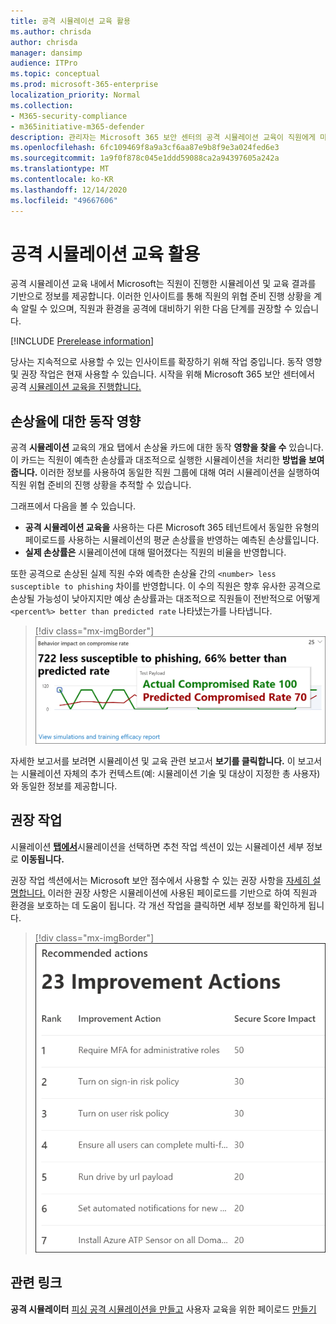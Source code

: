 ```yaml
---
title: 공격 시뮬레이션 교육 활용
ms.author: chrisda
author: chrisda
manager: dansimp
audience: ITPro
ms.topic: conceptual
ms.prod: microsoft-365-enterprise
localization_priority: Normal
ms.collection:
- M365-security-compliance
- m365initiative-m365-defender
description: 관리자는 Microsoft 365 보안 센터의 공격 시뮬레이션 교육이 직원에게 미치는 영향과 시뮬레이션 및 교육 결과에 대한 정보를 얻을 수 있습니다.
ms.openlocfilehash: 6fc109469f8a9a3cf6aa87e9b8f9e3a024fed6e3
ms.sourcegitcommit: 1a9f0f878c045e1ddd59088ca2a94397605a242a
ms.translationtype: MT
ms.contentlocale: ko-KR
ms.lasthandoff: 12/14/2020
ms.locfileid: "49667606"
---
```

# <a name="gain-insights-through-attack-simulation-training"></a>공격 시뮬레이션 교육 활용

공격 시뮬레이션 교육 내에서 Microsoft는 직원이 진행한 시뮬레이션 및 교육 결과를 기반으로 정보를 제공합니다. 이러한 인사이트를 통해 직원의 위협 준비 진행 상황을 계속 알릴 수 있으며, 직원과 환경을 공격에 대비하기 위한 다음 단계를 권장할 수 있습니다.

[!INCLUDE [Prerelease information](../includes/prerelease.md)]

당사는 지속적으로 사용할 수 있는 인사이트를 확장하기 위해 작업 중입니다. 동작 영향 및 권장 작업은 현재 사용할 수 있습니다. 시작을 위해 Microsoft 365 보안 센터에서 공격 [시뮬레이션 교육을 진행합니다.](https://security.microsoft.com/attacksimulator?viewid=overview)

## <a name="behavior-impact-on-compromise-rate"></a>손상율에 대한 동작 영향

공격 **시뮬레이션** 교육의 개요 탭에서 손상율 카드에 대한 동작 **영향을 찾을 수** 있습니다. 이 카드는 직원이 예측한 손상률과 대조적으로 실행한 시뮬레이션을 처리한 **방법을 보여줍니다.** 이러한 정보를 사용하여 동일한 직원 그룹에 대해 여러 시뮬레이션을 실행하여 직원 위협 준비의 진행 상황을 추적할 수 있습니다.

그래프에서 다음을 볼 수 있습니다.

- **공격 시뮬레이션 교육을** 사용하는 다른 Microsoft 365 테넌트에서 동일한 유형의 페이로드를 사용하는 시뮬레이션의 평균 손상률을 반영하는 예측된 손상률입니다.
- **실제 손상률은** 시뮬레이션에 대해 떨어졌다는 직원의 비율을 반영합니다.

또한 공격으로 손상된 실제 직원 수와 예측한 손상율 간의 `<number> less susceptible to phishing` 차이를 반영합니다. 이 수의 직원은 향후 유사한 공격으로 손상될 가능성이 낮아지지만 예상 손상률과는 대조적으로 직원들이 전반적으로 어떻게 `<percent%> better than predicted rate` 나타냈는가를 나타냅니다.

> [!div class="mx-imgBorder"]
> ![공격 시뮬레이션 교육 개요에 대한 동작 영향 카드](../../media/attack-sim-preview-behavior-impact-card.png)

자세한 보고서를 보려면 시뮬레이션 및 교육 관련 보고서 **보기를 클릭합니다.** 이 보고서는 시뮬레이션 자체의 추가 컨텍스트(예: 시뮬레이션 기술 및 대상이 지정한 총 사용자)와 동일한 정보를 제공합니다.

## <a name="recommended-actions"></a>권장 작업

시뮬레이션 [ **탭에서**](https://security.microsoft.com/attacksimulator?viewid=simulations)시뮬레이션을 선택하면 추천 작업 섹션이 있는 시뮬레이션 세부 정보로 **이동됩니다.**

권장 작업 섹션에서는 Microsoft 보안 점수에서 사용할 수 있는 권장 사항을 [자세히 설명합니다.](https://docs.microsoft.com/microsoft-365/security/mtp/microsoft-secure-score) 이러한 권장 사항은 시뮬레이션에 사용된 페이로드를 기반으로 하여 직원과 환경을 보호하는 데 도움이 됩니다. 각 개선 작업을 클릭하면 세부 정보를 확인하게 됩니다.

> [!div class="mx-imgBorder"]
> ![공격 시뮬레이션 교육에 대한 권장 작업 섹션](../../media/attack-sim-preview-recommended-actions.png)

## <a name="related-links"></a>관련 링크

**공격 시뮬레이터** [피싱 공격 시뮬레이션을 만들고](attack-simulation-training.md) 사용자 교육을 위한 페이로드 [만들기](attack-simulation-training-payloads.md)
